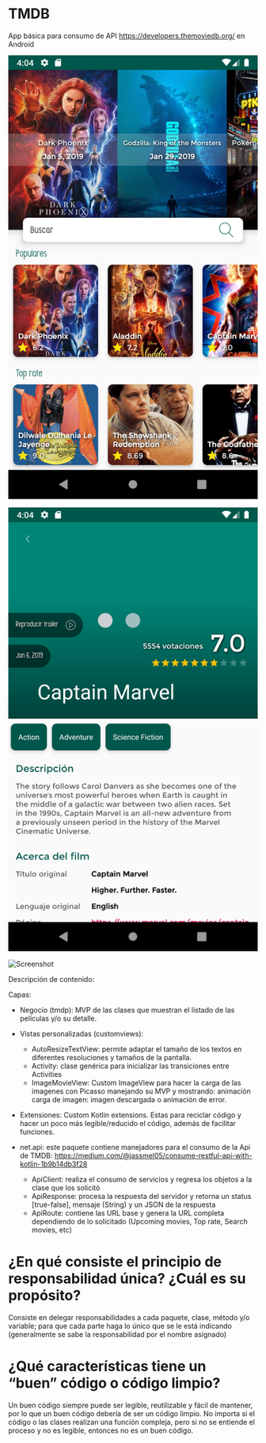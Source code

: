 # TMDB 

App básica para consumo de API https://developers.themoviedb.org/ en Android

![Screenshot](screenshots/Screenshot_1560200672.png)

![Screenshot](screenshots/Screenshot_1560200701.png)

![Screenshot](screenshots/Screenshot_1560200702.png)


Descripción de contenido:

Capas:
  * Negocio (tmdp): MVP de las clases que muestran el listado de las películas y/o su detalle.
  
  * Vistas personalizadas (customviews):  
      - AutoResizeTextView: permite adaptar el tamaño de los textos en diferentes resoluciones y tamaños de la pantalla.
      - Activity: clase genérica para inicializar las transiciones entre Activities
      - ImageMovieView: Custom ImageView para hacer la carga de las imagenes con Picasso manejando su MVP y mostrando: animación carga de imagen: imagen descargada o animación de error.
      
  * Extensiones: Custom Kotlin extensions. Estas para reciclar código y hacer un poco más legible/reducido el código, además de facilitar funciones.
  
  * net.api: este paquete contiene manejadores para el consumo de la Api de TMDB:
      https://medium.com/@jassmel05/consume-restful-api-with-kotlin-1b9b14db3f28
      - ApiClient: realiza el consumo de servicios y regresa los objetos a la clase que los solicitó
      - ApiResponse: procesa la respuesta del servidor y retorna un status [true-false], mensaje (String) y un JSON de la respuesta
      - ApiRoute: contiene las URL base y genera la URL completa dependiendo de lo solicitado (Upcoming movies, Top rate, Search movies, etc)
      
# ¿En qué consiste el principio de responsabilidad única? ¿Cuál es su propósito?
  Consiste en delegar responsabilidades a cada paquete, clase, método y/o variable; para que cada parte haga lo único que se le está indicando (generalmente se sabe la responsabilidad por el nombre asignado)
  
# ¿Qué características tiene un “buen” código o código limpio?

Un buen código siempre puede ser legible, reutilizable y fácil de mantener, por lo que un buen código debería de ser un código limpio. No importa si el código o las clases realizan una función compleja, pero si no se entiende el proceso y no es legible, entonces no es un buen código.
    
